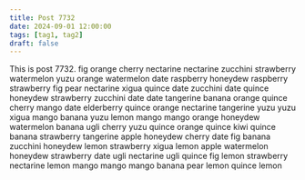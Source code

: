 ```yaml
---
title: Post 7732
date: 2024-09-01 12:00:00
tags: [tag1, tag2]
draft: false
---
```

This is post 7732.
fig
orange
cherry
nectarine
nectarine
zucchini
strawberry
watermelon
yuzu
orange
watermelon
date
raspberry
honeydew
raspberry
strawberry
fig
pear
nectarine
xigua
quince
date
zucchini
date
quince
honeydew
strawberry
zucchini
date
date
tangerine
banana
orange
quince
cherry
mango
date
elderberry
quince
orange
nectarine
tangerine
yuzu
yuzu
xigua
mango
banana
yuzu
lemon
mango
mango
orange
honeydew
watermelon
banana
ugli
cherry
yuzu
quince
orange
quince
kiwi
quince
banana
strawberry
tangerine
apple
honeydew
cherry
date
fig
banana
zucchini
honeydew
lemon
strawberry
xigua
lemon
apple
watermelon
honeydew
strawberry
date
ugli
nectarine
ugli
quince
fig
lemon
strawberry
nectarine
lemon
mango
mango
mango
banana
pear
lemon
quince
lemon
